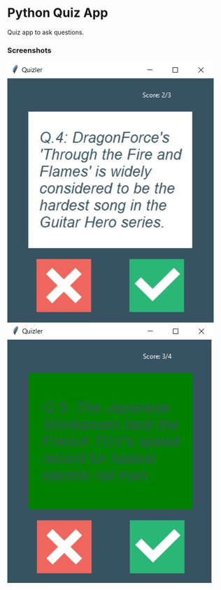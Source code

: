 # Python Quiz App 

Quiz app to ask questions.

### Screenshots

![](images/quizler1.jpg)
![](images/quizler2.jpg)